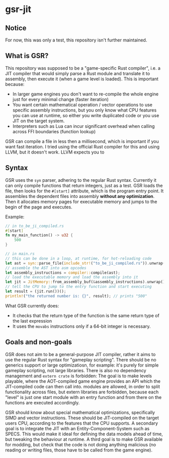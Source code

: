# gsr-jit

## Notice

For now, this was only a test, this repository isn't further maintained.

## What is GSR?

This repository was supposed to be a "game-specific Rust compiler", i.e. a 
JIT compiler that would simply parse a Rust module and translate it to assembly,
then execute it (when a game level is loaded). This is important because:

- In larger game engines you don't want to re-compile the whole engine just for every minimal change (faster iteration)
- You want certain mathematical operation / vector operations to use specific assembly instructions, but you only know
  what CPU features you can use at runtime, so either you write duplicated code or you use JIT on the target system.
- Interpreters such as Lua can incur significant overhead when calling across FFI boundaries (function lookup)

GSR can compile a file in less then a millisecond, which is important if you want fast iteration.
I tried using the official Rust compiler for this and using LLVM, but it doesn't work. LLVM expects you to 

## Syntax

GSR uses the `syn` parser, adhering to the regular Rust syntax. Currently it can only compile 
functions that return integers, just as a test. GSR loads the file, then looks for the `#[start]` attribute, 
which is the program entry point. It assembles the dependent files into assembly **without any optimization**.
Then it allocates memory pages for executable memory and jumps to the begin of the page and executes.

Example:

```rust
// in to_be_ji_compiled.rs
#[start]
fn my_main_function() -> u32 {
    500
}
```
```rust 
// in main.rs
// this can be done in a loop, at runtime, for hot-reloading code
let ast = syn::parse_file(include_str!("to_be_ji_compiled.rs")).unwrap();
// assemble the AST into asm opcodes
let assembly_instructions = compiler::compile(ast); 
// load the executable memory and load the assembly into it
let jit = JitMemory::from_assembly_buf(&assembly_instructions).unwrap();
// tell the CPU to jump to the entry function and start executing
let result = (jit.run())();
println!("the returned number is: {}", result); // prints "500"
```

What GSR currently does:

- It checks that the return type of the function is the same return type of the last expression
- It uses the `movabs` instructions only if a 64-bit integer is necessary.

## Goals and non-goals

GSR does not aim to be a general-purpose JIT compiler, rather it aims to use the regular Rust syntax 
for "gameplay scripting". There should be no generics support or large optimizatiosn, for example:
it's purely for simple gameplay scripting, not large libraries. There is also no dependency management and
`extern crate` is forbidden: The goal is to make levels playable, where the AOT-compiled game engine
provides an API which the JIT-compiled code can then call into. modules are allowed, in order to split 
functionality across files, but extern libraries are forbidden, because each "level" is just one start module 
with an entry function and from there on the functions are executed accordingly. 

GSR should know about special mathematical optimizations, specifically SIMD and vector instructions.
These should be JIT-compiled on the target users CPU, according to the features that the CPU supports.
A secondary goal is to integrate the JIT with an Entity-Component-System such as SPECS. This would make it ideal for
defining the data models ahead of time, but tweaking the behaviour at runtime. A third goal is to make
GSR available for modding, but check that the code is not doing anything malicious (no reading or writing files,
those have to be called from the game engine).
